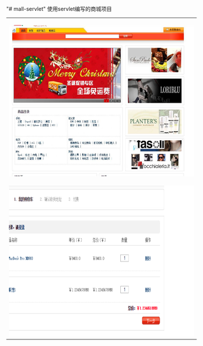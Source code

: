 "# mall-servlet" 
使用servlet编写的商城项目


<table>
<tr>
  <td>
    <img src="https://github.com/JackZhangOnly/mall-servlet/blob/master/screen/index.jpg" width="800" height="400" alt="商城首页"/>
  </td>
  
</tr>
<tr>
  <td>
    <img src="https://github.com/JackZhangOnly/mall-servlet/blob/master/screen/card.png" width="800" height="400" alt="购物车"/>
  </td>
</tr>
</table>
